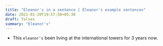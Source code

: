 ```yaml
---
title: "Eleanor's in a sentence | Eleanor's example sentences"
date: 2021-01-20T19:57:50+05:30
draft: falses
summary: "Eleanor's"
---
```

- This `eleanor's` been living at the international towers for 3 years now.
                 

